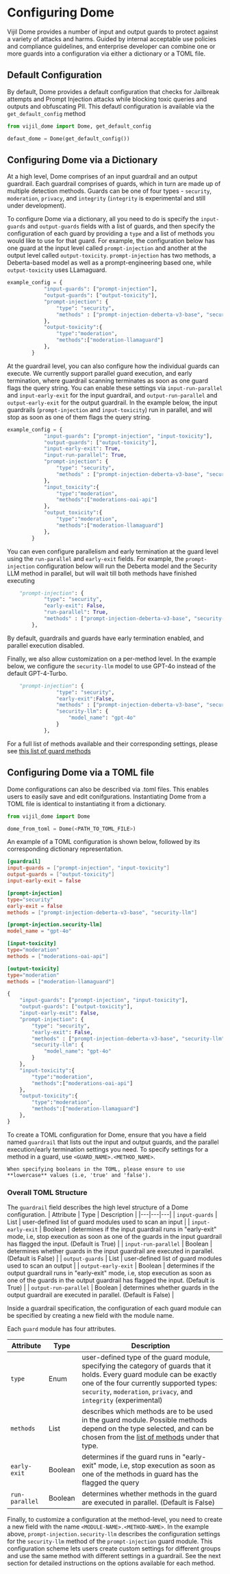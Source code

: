 # Configuring Dome

Vijil Dome provides a number of input and output guards to protect against a variety of attacks and harms. Guided by internal acceptable use policies and compliance guidelines, and enterprise developer can combine one or more guards into a configuration via either a dictionary or a TOML file.

## Default Configuration

By default, Dome provides a default configuration that checks for Jailbreak attempts and Prompt Injection attacks while blocking toxic queries and outputs and obfuscating PII. This defautl configuration is available via the `get_default_config` method
```python
from vijil_dome import Dome, get_default_config

defaut_dome = Dome(get_default_config())
```


## Configuring Dome via a Dictionary

At a high level, Dome comprises of an input guardrail and an output guardrail. Each guardrail comprises of guards, which in turn are made up of multiple detection methods. Guards can be one of four types - `security`, `moderation`, `privacy`, and `integrity` (`integrity` is experimental and still under development). 

To configure Dome via a dictionary, all you need to do is specify the `input-guards` and `output-guards` fields with a list of guards, and then specify the configuration of each guard by providing a `type` and a list of methods you would like to use for that guard. For example, the configuration below has one guard at the input level called `prompt-injection` and another at the output level called `output-toxicity`. `prompt-injection` has two methods, a Deberta-based model as well as a prompt-engineering based one, while `output-toxicity` uses LLamaguard.

````python
example_config = {
            "input-guards": ["prompt-injection"],
            "output-guards": ["output-toxicity"],
            "prompt-injection": {
                "type": "security",
                "methods" : ["prompt-injection-deberta-v3-base", "security-llm"],
            },
            "output-toxicity":{
                "type":"moderation",
                "methods":["moderation-llamaguard"]
            },
        }
````

At the guardrail level, you can also configure how the individual guards can execute. We currently support parallel guard execution, and early termination, where guardrail scanning terminates as soon as one guard flags the query string. You can enable these settings via `input-run-parallel` and `input-early-exit` for the input guardrail, and `output-run-parallel` and `output-early-exit` for the output guardrail. In the example below, the input guardrails (`prompt-injection` and `input-toxicity`) run in parallel, and will stop as soon as one of them flags the query string.

````python
example_config = {
            "input-guards": ["prompt-injection", "input-toxicity"],
            "output-guards": ["output-toxicity"],
            "input-early-exit": True,
            "input-run-parallel": True,
            "prompt-injection": {
                "type": "security",
                "methods" : ["prompt-injection-deberta-v3-base", "security-llm"],
            },
            "input_toxicity":{
                "type":"moderation",
                "methods":["moderations-oai-api"]
            },
            "output_toxicity":{
                "type":"moderation",
                "methods":["moderation-llamaguard"]
            },
        }
````

You can even configure parallelism and early termination at the guard level using the `run-parallel` and `early-exit` fields. For example, the `prompt-injection` configuration below will run the Deberta model and the Security LLM method in parallel, but will wait till both methods have finished executing
````python
    "prompt-injection": {
            "type": "security",
            "early-exit": False,
            "run-parallel": True,
            "methods" : ["prompt-injection-deberta-v3-base", "security-llm"],
        },
````
By default, guardrails and guards have early termination enabled, and parallel execution disabled. 

Finally, we also allow customization on a per-method level. In the example below, we configure the `security-llm` model to use GPT-4o instead of the default GPT-4-Turbo. 
````python
    "prompt-injection": {
                "type": "security",
                "early-exit":False,
                "methods" : ["prompt-injection-deberta-v3-base", "security-llm"],
                "security-llm": {
                    "model_name": "gpt-4o"
                }
            },
````
For a full list of methods available and their corresponding settings, please see [this list of guard methods](guards/index.md)


## Configuring Dome via a TOML file

Dome configurations can also be described via .toml files. This enables users to easily save and edit conifgurations. Instantiating Dome from a TOML file is identical to instantiating it from a dictionary.
```python
from vijil_dome import Dome

dome_from_toml = Dome(<PATH_TO_TOML_FILE>)
```

An example of a TOML configuration is shown below, followed by its corresponding dictionary representation. 

````toml
[guardrail]
input-guards = ["prompt-injection", "input-toxicity"] 
output-guards = ["output-toxicity"] 
input-early-exit = false

[prompt-injection] 
type="security"
early-exit = false
methods = ["prompt-injection-deberta-v3-base", "security-llm"]

[prompt-injection.security-llm]
model_name = "gpt-4o"

[input-toxicity]
type="moderation"
methods = ["moderations-oai-api"]

[output-toxicity]
type="moderation"
methods = ["moderation-llamaguard"]
````

````python
{
    "input-guards": ["prompt-injection", "input-toxicity"],
    "output-guards": ["output-toxicity"],
    "input-early-exit": False,
    "prompt-injection": {
        "type": "security",
        "early-exit": False,
        "methods" : ["prompt-injection-deberta-v3-base", "security-llm"],
        "security-llm": {
            "model_name": "gpt-4o"
        }
    },
    "input-toxicity":{
        "type":"moderation",
        "methods":["moderations-oai-api"]
    },
    "output-toxicity":{
        "type":"moderation",
        "methods":["moderation-llamaguard"]
    },
}
````

To create a TOML configuration for Dome, ensure that you have a field named ```guardrail``` that lists out the input and output guards, and the parallel execution/early termination settings you need. To specify settings for a method in a guard, use  ```<GUARD_NAME>.<METHOD_NAME>```. 

````{note}
When specifying booleans in the TOML, please ensure to use **lowercase** values (i.e, 'true' and 'false').
````

### Overall TOML Structure


The ```guardrail``` field describes the high level structure of a Dome configuration.
| Attribute | Type | Description |
|---|---|---|
| `input-guards` | List | user-defined list of guard modules used to scan an input |
| `input-early-exit` | Boolean | determines if the input guardrail runs in "early-exit" mode, i.e, stop execution as soon as one of the guards in the input guardrail has flagged the input. (Default is True) |
| `input-run-parallel` | Boolean | determines whether guards in the input guardrail are executed in parallel. (Default is False) |
| `output-guards` | List | user-defined list of guard modules used to scan an output |
| `output-early-exit` | Boolean | determines if the output guardrail runs in "early-exit" mode, i.e, stop execution as soon as one of the guards in the output guardrail has flagged the input. (Default is True) |
| `output-run-parallel` | Boolean | determines whether guards in the output guardrail are executed in parallel. (Default is False) |

Inside a guardrail specification, the configuration of each guard module can be specified by creating a new field with the module name. 

Each ```guard``` module has four attributes.

| Attribute | Type | Description |
|---|---|---|
| `type` | Enum | user-defined type of the guard module, specifying the category of guards that it holds. Every guard module can be exactly one of the four currently supported types: `security`, `moderation`, `privacy`, and `integrity` (experimental) |
| `methods` | List | describes which methods are to be used in the guard module. Possible methods depend on the type selected, and can be chosen from the [list of methods](guards/index.md) under that type. 
| `early-exit` | Boolean | determines if the guard runs in "early-exit" mode, i.e, stop execution as soon as one of the methods in guard has the flagged the query |
| `run-parallel` | Boolean |  determines whether methods in the guard are executed in parallel. (Default is False) |

Finally, to customize a configuration at the method-level, you need to create a new field with the name ```<MODULE-NAME>.<METHOD-NAME>```. In the example above, ```prompt-injection.security-llm``` describes the configuration settings for the ```security-llm``` method of the ```prompt-injection``` guard module. This configuration scheme lets users create custom settings for different groups and use the same method with different settings in a guardrail. See the next section for detailed instructions on the options available for each method.